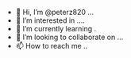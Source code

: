 - 👋 Hi, I’m @peterz820 ...
- 👀 I’m interested in ....
- 🌱 I’m currently learning .
- 💞️ I’m looking to collaborate on ...
- 📫 How to reach me ..

<!---
peterz820/peterz820 is a ✨ special ✨ repository because its `README.md` (this file) appears on your GitHub profile.
You can click the Preview link to take a look at your changes.
--->
